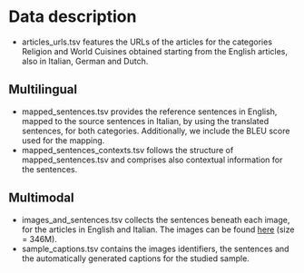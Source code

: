 # Data description

- articles_urls.tsv features the URLs of the articles for the categories Religion and World Cuisines obtained starting from the English articles, also in Italian, German and Dutch.

## Multilingual

- mapped_sentences.tsv provides the reference sentences in English, mapped to the source sentences in Italian, by using the translated sentences, for both categories. Additionally, we include the BLEU score used for the mapping.
- mapped_sentences_contexts.tsv follows the structure of mapped_sentences.tsv and comprises also contextual information for the sentences.

## Multimodal

- images_and_sentences.tsv collects the sentences beneath each image, for the articles in English and Italian. The images can be found [here](https://drive.google.com/file/d/1tNYxI64r8FYIu2rd2xihTGdf4wjFqV4P/view?usp=sharing) (size = 346M).
- sample_captions.tsv contains the images identifiers, the sentences and the automatically generated captions for the studied sample.
